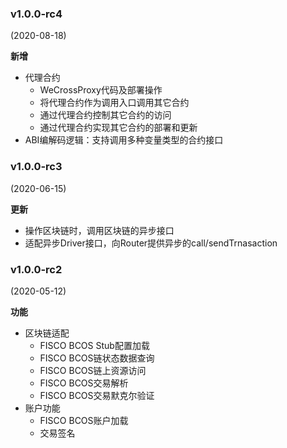 ### v1.0.0-rc4

(2020-08-18)

**新增**

* 代理合约
  * WeCrossProxy代码及部署操作
  * 将代理合约作为调用入口调用其它合约
  * 通过代理合约控制其它合约的访问
  * 通过代理合约实现其它合约的部署和更新
* ABI编解码逻辑：支持调用多种变量类型的合约接口

### v1.0.0-rc3

(2020-06-15)

**更新**

* 操作区块链时，调用区块链的异步接口
* 适配异步Driver接口，向Router提供异步的call/sendTrnasaction

### v1.0.0-rc2

(2020-05-12)

**功能**
* 区块链适配
  * FISCO BCOS Stub配置加载
  * FISCO BCOS链状态数据查询
  * FISCO BCOS链上资源访问
  * FISCO BCOS交易解析
  * FISCO BCOS交易默克尔验证
* 账户功能
  * FISCO BCOS账户加载
  * 交易签名
